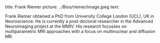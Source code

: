 title: Frank Riemer
picture: ../Bios/riemer/image.jpeg
text: 

Frank Riemer obtained a PhD from University College London (UCL), UK in Neuroscience. He is currently a post-doctoral researcher in the Advanced Neuroimaging project at the MMIV. His research focusses on multiparametric MRI approaches with a focus on multinuclear and diffusion MR.
